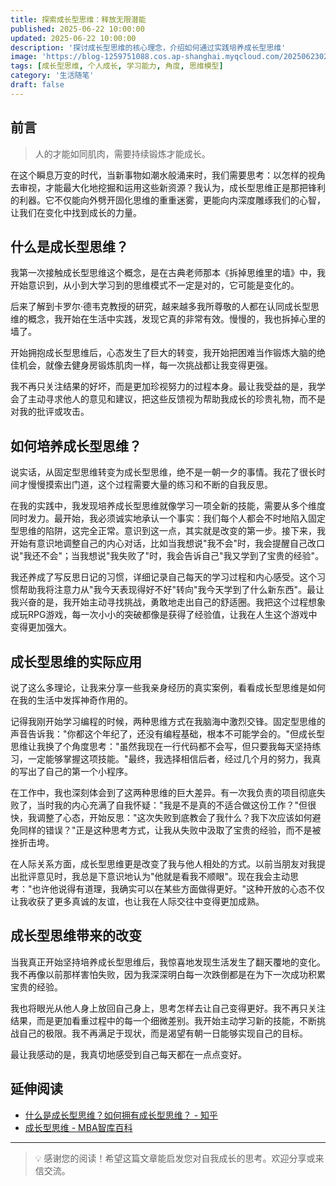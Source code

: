 ```yaml
---
title: 探索成长型思维：释放无限潜能
published: 2025-06-22 10:00:00
updated: 2025-06-22 10:00:00
description: '探讨成长型思维的核心理念，介绍如何通过实践培养成长型思维'
image: 'https://blog-1259751088.cos.ap-shanghai.myqcloud.com/20250623020759494.png?imageSlim'
tags: [成长型思维, 个人成长, 学习能力, 角度, 思维模型]
category: '生活随笔'
draft: false
---
```


## 前言

> 人的才能如同肌肉，需要持续锻炼才能成长。

在这个瞬息万变的时代，当新事物如潮水般涌来时，我们需要思考：以怎样的视角去审视，才能最大化地挖掘和运用这些新资源？我认为，成长型思维正是那把锋利的利器。它不仅能向外劈开固化思维的重重迷雾，更能向内深度雕琢我们的心智，让我们在变化中找到成长的力量。

## 什么是成长型思维？

我第一次接触成长型思维这个概念，是在古典老师那本《拆掉思维里的墙》中，我开始意识到，从小到大学习到的思维模式不一定是对的，它可能是变化的。

后来了解到卡罗尔·德韦克教授的研究，越来越多我所尊敬的人都在认同成长型思维的概念，我开始在生活中实践，发现它真的非常有效。慢慢的，我也拆掉心里的墙了。

开始拥抱成长型思维后，心态发生了巨大的转变，我开始把困难当作锻炼大脑的绝佳机会，就像去健身房锻炼肌肉一样，每一次挑战都让我变得更强。

我不再只关注结果的好坏，而是更加珍视努力的过程本身。最让我受益的是，我学会了主动寻求他人的意见和建议，把这些反馈视为帮助我成长的珍贵礼物，而不是对我的批评或攻击。

## 如何培养成长型思维？

说实话，从固定型思维转变为成长型思维，绝不是一朝一夕的事情。我花了很长时间才慢慢摸索出门道，这个过程需要大量的练习和不断的自我反思。

在我的实践中，我发现培养成长型思维就像学习一项全新的技能，需要从多个维度同时发力。最开始，我必须诚实地承认一个事实：我们每个人都会不时地陷入固定型思维的陷阱，这完全正常。意识到这一点，其实就是改变的第一步。接下来，我开始有意识地调整自己的内心对话，比如当我想说"我不会"时，我会提醒自己改口说"我还不会"；当我想说"我失败了"时，我会告诉自己"我又学到了宝贵的经验"。

我还养成了写反思日记的习惯，详细记录自己每天的学习过程和内心感受。这个习惯帮助我将注意力从"我今天表现得好不好"转向"我今天学到了什么新东西"。最让我兴奋的是，我开始主动寻找挑战，勇敢地走出自己的舒适圈。我把这个过程想象成玩RPG游戏，每一次小小的突破都像是获得了经验值，让我在人生这个游戏中变得更加强大。

## 成长型思维的实际应用

说了这么多理论，让我来分享一些我亲身经历的真实案例，看看成长型思维是如何在我的生活中发挥神奇作用的。

记得我刚开始学习编程的时候，两种思维方式在我脑海中激烈交锋。固定型思维的声音告诉我："你都这个年纪了，还没有编程基础，根本不可能学会的。"但成长型思维让我换了个角度思考："虽然我现在一行代码都不会写，但只要我每天坚持练习，一定能够掌握这项技能。"最终，我选择相信后者，经过几个月的努力，我真的写出了自己的第一个小程序。

在工作中，我也深刻体会到了这两种思维的巨大差异。有一次我负责的项目彻底失败了，当时我的内心充满了自我怀疑："我是不是真的不适合做这份工作？"但很快，我调整了心态，开始反思："这次失败到底教会了我什么？我下次应该如何避免同样的错误？"正是这种思考方式，让我从失败中汲取了宝贵的经验，而不是被挫折击垮。

在人际关系方面，成长型思维更是改变了我与他人相处的方式。以前当朋友对我提出批评意见时，我总是下意识地认为"他就是看我不顺眼"。现在我会主动思考："也许他说得有道理，我确实可以在某些方面做得更好。"这种开放的心态不仅让我收获了更多真诚的友谊，也让我在人际交往中变得更加成熟。

## 成长型思维带来的改变

当我真正开始坚持培养成长型思维后，我惊喜地发现生活发生了翻天覆地的变化。我不再像以前那样害怕失败，因为我深深明白每一次跌倒都是在为下一次成功积累宝贵的经验。

我也将眼光从他人身上放回自己身上，思考怎样去让自己变得更好。我不再只关注结果，而是更加看重过程中的每一个细微差别。我开始主动学习新的技能，不断挑战自己的极限。我不再满足于现状，而是渴望有朝一日能够实现自己的目标。

最让我感动的是，我真切地感受到自己每天都在一点点变好。

## 延伸阅读
- [什么是成长型思维？如何拥有成长型思维？ - 知乎](https://www.zhihu.com/question/463843883)
- [成长型思维 - MBA智库百科](https://wiki.mbalib.com/wiki/%E6%88%90%E9%95%BF%E5%9E%8B%E6%80%9D%E7%BB%B4)

---

> 💡 感谢您的阅读！希望这篇文章能启发您对自我成长的思考。欢迎分享或来信交流。

